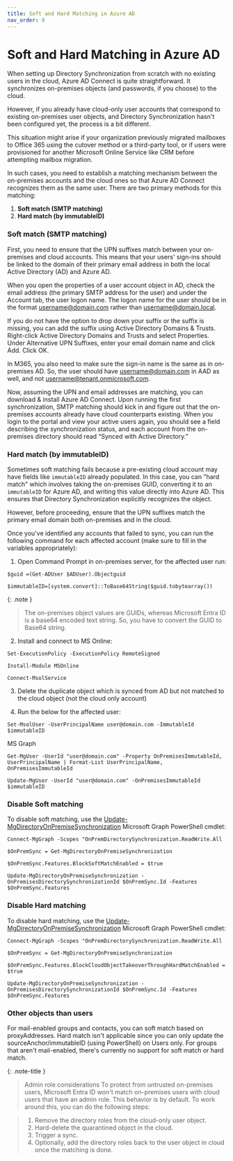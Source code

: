 ```yaml
---
title: Soft and Hard Matching in Azure AD
nav_order: 9
---
```

# Soft and Hard Matching in Azure AD
When setting up Directory Synchronization from scratch with no existing users in the cloud, Azure AD Connect is quite straightforward. It synchronizes on-premises objects (and passwords, if you choose) to the cloud.

However, if you already have cloud-only user accounts that correspond to existing on-premises user objects, and Directory Synchronization hasn't been configured yet, the process is a bit different. 

This situation might arise if your organization previously migrated mailboxes to Office 365 using the cutover method or a third-party tool, or if users were provisioned for another Microsoft Online Service like CRM before attempting mailbox migration.

In such cases, you need to establish a matching mechanism between the on-premises accounts and the cloud ones so that Azure AD Connect recognizes them as the same user. There are two primary methods for this matching:

1. **Soft match (SMTP matching)**
2. **Hard match (by immutableID)**

### Soft match (SMTP matching)
First, you need to ensure that the UPN suffixes match between your on-premises and cloud accounts. This means that your users' sign-ins should be linked to the domain of their primary email address in both the local Active Directory (AD) and Azure AD.

When you open the properties of a user account object in AD, check the email address (the primary SMTP address for the user) and under the Account tab, the user logon name.
 The logon name for the user should be in the format username@domain.com rather than username@domain.local. 

If you do not have the option to drop down your suffix or the suffix is missing, you can add the suffix using Active Directory Domains & Trusts. Right-click Active Directory Domains and Trusts and select Properties. Under Alternative UPN Suffixes, enter your email domain name and click Add. Click OK.

In M365, you also need to make sure the sign-in name is the same as in on-premises AD.  So, the user should have username@domain.com in AAD as well, and not username@tenant.onmicrosoft.com.

Now, assuming the UPN and email addresses are matching, you can download & install Azure AD Connect. Upon running the first synchronization, SMTP matching should kick in and figure out that the on-premises accounts already have cloud counterparts existing.  When you login to the portal and view your active users again, you should see a field describing the synchronization status, and each account from the on-premises directory should read “Synced with Active Directory.”

### Hard match (by immutableID)

Sometimes soft matching fails because a pre-existing cloud account may have fields like `immutableID` already populated. In this case, you can "hard match" which involves taking the on-premises GUID, converting it to an `immutableID` for Azure AD, and writing this value directly into Azure AD. This ensures that Directory Synchronization explicitly recognizes the object.

However, before proceeding, ensure that the UPN suffixes match the primary email domain both on-premises and in the cloud. 

Once you've identified any accounts that failed to sync, you can run the following command for each affected account (make sure to fill in the variables appropriately):

1. Open Command Prompt in on-premises server, for the affected user run:

```
$guid =(Get-ADUser $ADUser).Objectguid

$immutableID=[system.convert]::ToBase64String($guid.tobytearray())
```

{: .note }
> The on-premises object values are GUIDs, whereas Microsoft Entra ID is a base64 encoded text string. So, you have to convert the GUID to Base64 string.


2. Install and connect to MS Online:

```
Set-ExecutionPolicy -ExecutionPolicy RemoteSigned

Install-Module MSOnline

Connect-MsolService
```

3. Delete the duplicate object which is synced from AD but not matched to the cloud object (not the cloud only account)

4. Run the below for the affected user:

```
Set-MsolUser -UserPrincipalName user@domain.com -ImmutableId $immutableID
```

MS Graph

```
Get-MgUser -UserId "user@domain.com" -Property OnPremisesImmutableId, UserPrincipalName | Format-List UserPrincipalName, OnPremisesImmutableId

Update-MgUser -UserId "user@domain.com" -OnPremisesImmutableId $immutableID
```

### Disable Soft matching

To disable soft matching, use the [Update-MgDirectoryOnPremiseSynchronization](https://learn.microsoft.com/en-us/powershell/module/microsoft.graph.identity.directorymanagement/update-mgdirectoryonpremisesynchronization) Microsoft Graph PowerShell cmdlet:

```
Connect-MgGraph -Scopes "OnPremDirectorySynchronization.ReadWrite.All

$OnPremSync = Get-MgDirectoryOnPremiseSynchronization

$OnPremSync.Features.BlockSoftMatchEnabled = $true

Update-MgDirectoryOnPremiseSynchronization -OnPremisesDirectorySynchronizationId $OnPremSync.Id -Features $OnPremSync.Features
```

### Disable Hard matching

To disable hard matching, use the [Update-MgDirectoryOnPremiseSynchronization](https://learn.microsoft.com/en-us/powershell/module/microsoft.graph.identity.directorymanagement/update-mgdirectoryonpremisesynchronization) Microsoft Graph PowerShell cmdlet:

```
Connect-MgGraph -Scopes "OnPremDirectorySynchronization.ReadWrite.All

$OnPremSync = Get-MgDirectoryOnPremiseSynchronization

$OnPremSync.Features.BlockCloudObjectTakeoverThroughHardMatchEnabled = $true

Update-MgDirectoryOnPremiseSynchronization -OnPremisesDirectorySynchronizationId $OnPremSync.Id -Features $OnPremSync.Features
```

### Other objects than users

For mail-enabled groups and contacts, you can soft match based on proxyAddresses. Hard match isn't applicable since you can only update the sourceAnchor/immutableID (using PowerShell) on Users only. For groups that aren't mail-enabled, there's currently no support for soft match or hard match.

{: .note-title }
> Admin role considerations
> To protect from untrusted on-premises users, Microsoft Entra ID won't match on-premises users with cloud users that have an admin role. This behavior is by default. To work around this, you can do the following steps:

> 1. Remove the directory roles from the cloud-only user object.
> 2. Hard-delete the quarantined object in the cloud.
> 3. Trigger a sync.
> 4. Optionally, add the directory roles back to the user object in cloud once the matching is done.
